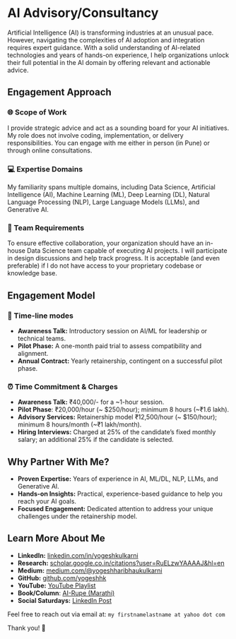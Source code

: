 # AI Advisory/Consultancy

Artificial Intelligence (AI) is transforming industries at an unusual pace. However, navigating the complexities of AI adoption and integration requires expert guidance. With a solid understanding of AI-related technologies and years of hands-on experience, I help organizations unlock their full potential in the AI domain by offering relevant and actionable advice.

## Engagement Approach

### 🌐 Scope of Work
I provide strategic advice and act as a sounding board for your AI initiatives. My role does not involve coding, implementation, or delivery responsibilities. You can engage with me either in person (in Pune) or through online consultations.

### 💻 Expertise Domains
My familiarity spans multiple domains, including Data Science, Artificial Intelligence (AI), Machine Learning (ML), Deep Learning (DL), Natural Language Processing (NLP), Large Language Models (LLMs), and Generative AI.

### 📍 Team Requirements
To ensure effective collaboration, your organization should have an in-house Data Science team capable of executing AI projects. I will participate in design discussions and help track progress. It is acceptable (and even preferable) if I do not have access to your proprietary codebase or knowledge base.

## Engagement Model

### 🤝 Time-line modes
- **Awareness Talk:** Introductory session on AI/ML for leadership or technical teams.
- **Pilot Phase:** A one-month paid trial to assess compatibility and alignment.
- **Annual Contract:** Yearly retainership, contingent on a successful pilot phase.

### ⏰ Time Commitment & Charges
- **Awareness Talk:** ₹40,000/- for a ~1-hour session.
- **Pilot Phase**: ₹20,000/hour (~ $250/hour); minimum 8 hours (~₹1.6 lakh).
- **Advisory Services:** Retainership model ₹12,500/hour (~ $150/hour); minimum 8 hours/month (~₹1 lakh/month). 
- **Hiring Interviews:** Charged at 25% of the candidate’s fixed monthly salary; an additional 25% if the candidate is selected.

## Why Partner With Me?
- **Proven Expertise:** Years of experience in AI, ML/DL, NLP, LLMs, and Generative AI.  
- **Hands-on Insights:** Practical, experience-based guidance to help you reach your AI goals.  
- **Focused Engagement:** Dedicated attention to address your unique challenges under the retainership model.

## Learn More About Me
- **LinkedIn:** [linkedin.com/in/yogeshkulkarni](https://www.linkedin.com/in/yogeshkulkarni/)  
- **Research:** [scholar.google.co.in/citations?user=RuELzwYAAAAJ&hl=en](https://scholar.google.co.in/citations?user=RuELzwYAAAAJ&hl=en)  
- **Medium:** [medium.com/@yogeshharibhaukulkarni](https://medium.com/@yogeshharibhaukulkarni)  
- **GitHub:** [github.com/yogeshhk](https://github.com/yogeshhk)  
- **YouTube:** [YouTube Playlist](https://www.youtube.com/playlist?list=PLaTX75s8-K32lYTWtqASMHgXMLGskDq0x)
- **Book/Column**: [AI-Rupe (Marathi)](https://www.amazon.in/dp/B0FB37F7Z7)
- **Social Saturdays:** [LinkedIn Post](https://www.linkedin.com/feed/update/urn:li:activity:7147062487174070272)

Feel free to reach out via email at: `my firstnamelastname at yahoo dot com`

Thank you! 🙏